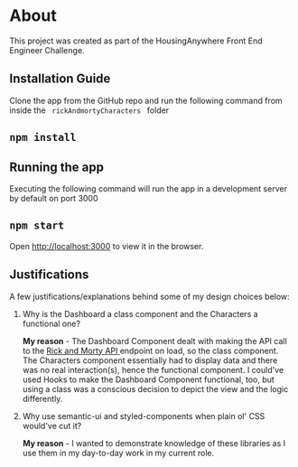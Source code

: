 # About

This project was created as part of the HousingAnywhere Front End Engineer Challenge.

## Installation Guide

Clone the app from the GitHub repo and run the following command from inside the <code> rickAndmortyCharacters </code> folder

## `npm install`

## Running the app

Executing the following command will run the app in a development server by default on port 3000

## `npm start`

Open [http://localhost:3000](http://localhost:3000) to view it in the browser.

## Justifications

A few justifications/explanations behind some of my design choices below:

<ol>

<li>
Why is the Dashboard a class component and the Characters a functional one?

<b>My reason</b> - The Dashboard Component dealt with making the API call to the <a href="https://rickandmortyapi.com/"> Rick and Morty API <a/> endpoint on load, so the class component. The Characters component essentially had to display data and there was no real interaction(s), hence the functional component. I could've used Hooks to make the Dashboard Component functional, too, but using a class was a conscious decision to depict the view and the logic differently.

</li>

<li>
Why use semantic-ui and styled-components when plain ol' CSS would've cut it?

<b>My reason</b> - I wanted to demonstrate knowledge of these libraries as I use them in my day-to-day work in my current role.

</li>

</ol>
